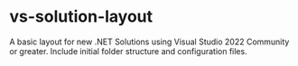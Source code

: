 # vs-solution-layout
A basic layout for new .NET Solutions using Visual Studio 2022 Community or greater. Include initial folder structure and configuration files.
